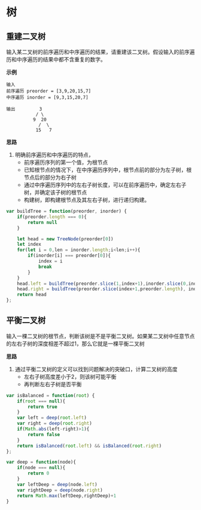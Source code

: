 # 树

## 重建二叉树

输入某二叉树的前序遍历和中序遍历的结果，请重建该二叉树。假设输入的前序遍历和中序遍历的结果中都不含重复的数字。

**示例**

```
输入
前序遍历 preorder = [3,9,20,15,7]
中序遍历 inorder = [9,3,15,20,7]

输出         3
           / \
          9  20
            /  \
           15   7
```

**思路**

1. 明确前序遍历和中序遍历的特点，
   - 前序遍历序列的第一个值，为根节点
   - 已知根节点的情况下，在中序遍历序列中，根节点前的部分为左子树，根节点后的部分为右子树
   - 通过中序遍历序列中的左右子树长度，可以在前序遍历中，确定左右子树，并确定该子树的根节点
   - 构建树，即构建根节点及其左右子树，进行递归构建。

```javascript
var buildTree = function(preorder, inorder) {
    if(preorder.length === 0){
        return null
    }

    let head = new TreeNode(preorder[0])
    let index
    for(let i = 0,len = inorder.length;i<len;i++){
        if(inorder[i] === preorder[0]){
            index = i
            break
        }
    }
    head.left = buildTree(preorder.slice(1,index+1),inorder.slice(0,index+1))
    head.right = buildTree(preorder.slice(index+1,preorder.length), inorder.slice(index+1,inorder.length))
    return head
};
```

## 平衡二叉树

输入一棵二叉树的根节点，判断该树是不是平衡二叉树。如果某二叉树中任意节点的左右子树的深度相差不超过1，那么它就是一棵平衡二叉树

**思路**

1. 通过平衡二叉树的定义可以找到问题解决的突破口，计算二叉树的高度
   - 左右子树高度差小于2，则该树可能平衡
   - 再判断左右子树是否平衡

```javascript
var isBalanced = function(root) {
    if(root === null){
        return true
    }
    var left = deep(root.left)
    var right = deep(root.right)
    if(Math.abs(left-right)>1){
        return false
    }
    return isBalanced(root.left) && isBalanced(root.right)
};

var deep = function(node){
    if(node === null){
        return 0
    }
    var leftDeep = deep(node.left)
    var rightDeep = deep(node.right)
    return Math.max(leftDeep,rightDeep)+1
}
```

